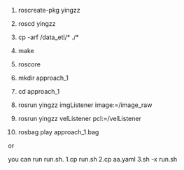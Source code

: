 1. roscreate-pkg yingzz
2. roscd yingzz 
3. cp -arf <git>/data_etl/* ./*
4. make
5. <new Terminate> roscore

6. mkdir approach_1
7. cd approach_1
8. rosrun yingzz imgListener image:=/image_raw
9. rosrun yingzz velListener pcl:=/velListener

10. <new Terminate> rosbag play approach_1.bag

or 

you can run run.sh.
1.cp run.sh <destdir>
2.cp aa.yaml <destdir>
3.sh -x run.sh

